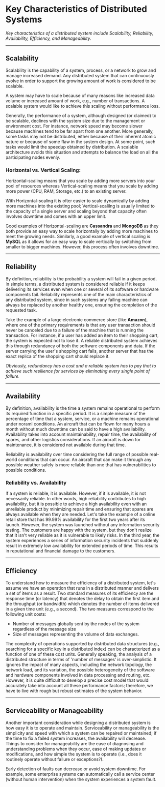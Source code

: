 # Key Characteristics of Distributed Systems

*Key characteristics of a distributed system include Scalability, Reliability, Availability, Efficiency, and Manageability.*

---

## Scalability
Scalability is the capability of a system, process, or a network to grow and manage increased demand. Any distributed system that can continuously evolve in order to support the growing amount of work is considered to be scalable.

A system may have to scale because of many reasons like increased data volume or increased amount of work, e.g., number of transactions. A scalable system would like to achieve this scaling without performance loss.

Generally, the performance of a system, although designed (or claimed) to be scalable, declines with the system size due to the management or environment cost. For instance, network speed may become slower because machines tend to be far apart from one another. More generally, some tasks may not be distributed, either because of their inherent atomic nature or because of some flaw in the system design. At some point, such tasks would limit the speedup obtained by distribution. A scalable architecture avoids this situation and attempts to balance the load on all the participating nodes evenly.

### Horizontal vs. Vertical Scaling:
Horizontal-scaling means that you scale by adding more servers into your pool of resources whereas Vertical-scaling means that you scale by adding more power (CPU, RAM, Storage, etc.) to an existing server.

With Horizontal-scaling it is ofter easier to scale dynamically by adding more machines into the existing pool; Vertical-scalilng is usually limited to the capacity of a single server and scaling beyond that capacity often involves downtime and comes with an upper limit.

Good examples of Horizontal-scaling are **Cassandra** and **MongoDB** as they both provide an easy way to scale horizontally by adding more machines to meet the growing needs. Similarly, a good example of vertical scaling is **MySQL** as it allows for an easy way to scale vertically by switching from smaller to bigger machines. However, this process often involves downtime.

---

## Reliability
By definition, reliability is the probability a system will fail in a given period. In simple terms, a distributed system is considered reliable if it keeps delivering its services even when one or several of its software or hardware components fail. Reliability represents one of the main characteristics of any distributed system, since in such systems any failing machine can always be replaced by another healthy one, ensuring the completion of the requested task.

Take the example of a large electronic commerce store (like **Amazon**), where one of the primary requirements is that any user transaction should never be canceled due to a failure of the machine that is running the transaction. For instance, if a user has added an item to their shopping cart, the system is expected not to lose it. A reliable distributed system achieves this through redundancy of both the software components and data. If the server carrying the user's shopping cart fails, another server that has the exact replica of the shopping cart should replace it.

*Obviously, redundancy has a cost and a reliable system has to pay that to achieve such resilience for services by eliminating every single point of failure.*

---

## Availability
By definition, availability is the time a system remains operational to perform its required function in a specific period. It is a simple measure of the percentage of time that a system, service, or a machine remains operational under noraml conditions. An aircraft that can be flown for many hours a month without much downtime can be said to have a high availability. Availability takes into account maintainability, repair time, the availability of spares, and other logistics considerations. If an aircraft is down for maintenance, it is considered not available during that time.

Reliability is availability over time considering the full range of possible real-world conditions that can occur. An aircraft that can make it through any possible weather safely is more reliable than one that has vulnerabilities to possible conditions.

### Reliability vs. Availability
If a system is reliable, it is available. However, if it is available, it is not necessarily reliable. In other words, high reliability contributes to high availability, but it is possible to achieve a high availability even with an unreliable product by minimizing repair time and ensuring that spares are always available when they are needed. Let's take the example of a online retail store that has 99.99% availability for the first two years after its launch. However, the system was launched without any information security testing. The customers are happy with the system, but they don't realize that it isn't very reliable as it is vulnerable to likely risks. In the third year, the system experiences a series of information security incidents that suddenly result in extremely low availability for extended periods of time. This results in reputational and financial damage to the customers.

---

## Efficiency
To understand how to measure the efficiency of a distributed system, let's assume we have an operation that runs in a distributed manner and delivers a set of items as a result. Two standard measures of its efficiency are the response time (or latency) that denotes the delay to obtain the first item and the throughput (or bandwidth) which denotes the number of items delivered in a given time unit (e.g., a second). The two measures correspond to the following unit costs:

  * Number of messages globally sent by the nodes of the system regardless of the message size
  * Size of messages representing the volume of data exchanges.

The complexity of operations supported by distributed data structures (e.g., searching for a specific key in a distributed index) can be characterized as a function of one of these cost units. Generally speaking, the analysis of a distributed structure in terms of 'number of messages' is over-simplistic. It ignores the impact of many aspects, including the network topology, the network load, and its variation, the possible heterogeneity of the software and hardware components involved in data processing and routing, etc. However, it is quite difficult to develop a precise cost model that would accurately take into account all these performance factors; therefore, we have to live with rough but robust estimates of the system behavior.

---

## Serviceability or Manageability
Another important consideration while designing a distributed system is how easy it is to operate and maintain. Serviceability or manageability is the simplicity and speed with which a system can be repaired or maintained; if the time to fix a failed system increases, the availability will decrease. Things to consider for manageability are the ease of diagnosing and understanding problems when they occur, ease of making updates or modifications, and how simple the system is to operate (i.e., does it routinely operate without failure or exceptions?).

Early detection of faults can decrease or avoid system downtime. For example, some enterprise systems can automatically call a service center (without human intervention) when the system experiences a system fault.
